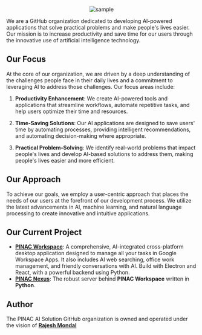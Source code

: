 <div align="center">
  
![sample](https://github.com/pinacai/.github/assets/78198704/edd21f6a-b2b2-4595-9014-bce9ec1f9a6f)

</div>

We are a GitHub organization dedicated to developing AI-powered applications that solve practical problems and make people's lives easier. Our mission is to increase productivity and save time for our users through the innovative use of artificial intelligence technology.

## Our Focus

At the core of our organization, we are driven by a deep understanding of the challenges people face in their daily lives and a commitment to leveraging AI to address those challenges. Our focus areas include:

1. **Productivity Enhancement**: We create AI-powered tools and applications that streamline workflows, automate repetitive tasks, and help users optimize their time and resources.

2. **Time-Saving Solutions**: Our AI applications are designed to save users' time by automating processes, providing intelligent recommendations, and automating decision-making where appropriate.

3. **Practical Problem-Solving**: We identify real-world problems that impact people's lives and develop AI-based solutions to address them, making people's lives easier and more efficient.

## Our Approach

To achieve our goals, we employ a user-centric approach that places the needs of our users at the forefront of our development process. We utilize the latest advancements in AI, machine learning, and natural language processing to create innovative and intuitive applications.

## Our Current Project
- [**PINAC Workspace**](https://github.com/pinacai/PINAC_Workspace): A comprehensive, AI-integrated cross-platform desktop application designed to manage all your tasks in Google Workspace Apps. It also includes AI web searching, office work management, and friendly conversations with AI. Build with Electron and React, with a powerful backend using Python.
- [**PINAC Nexus**](https://github.com/pinacai/PINAC-Nexus): The robust server behind **PINAC Workspace** written in **Python**.

## Author
The PINAC AI Solution GitHub organization is owned and operated under the vision of [**Rajesh Mondal**](https://github.com/RajeshTechForge)
